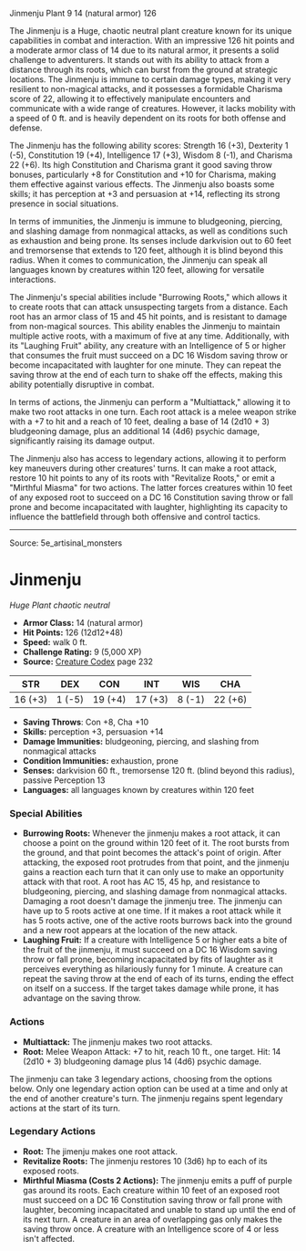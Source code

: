 <MonsterName/>Jinmenju</MonsterName>
<CreatureType/>Plant</CreatureType>
<CR/>9</CR>
<AC/>14 (natural armor)</AC>
<HP/>126</HP>
<summary>The Jinmenju is a Huge, chaotic neutral plant creature known for its unique capabilities in combat and interaction. With an impressive 126 hit points and a moderate armor class of 14 due to its natural armor, it presents a solid challenge to adventurers. It stands out with its ability to attack from a distance through its roots, which can burst from the ground at strategic locations. The Jinmenju is immune to certain damage types, making it very resilient to non-magical attacks, and it possesses a formidable Charisma score of 22, allowing it to effectively manipulate encounters and communicate with a wide range of creatures. However, it lacks mobility with a speed of 0 ft. and is heavily dependent on its roots for both offense and defense.</summary>

<detail>

The Jinmenju has the following ability scores: Strength 16 (+3), Dexterity 1 (-5), Constitution 19 (+4), Intelligence 17 (+3), Wisdom 8 (-1), and Charisma 22 (+6). Its high Constitution and Charisma grant it good saving throw bonuses, particularly +8 for Constitution and +10 for Charisma, making them effective against various effects. The Jinmenju also boasts some skills; it has perception at +3 and persuasion at +14, reflecting its strong presence in social situations.

In terms of immunities, the Jinmenju is immune to bludgeoning, piercing, and slashing damage from nonmagical attacks, as well as conditions such as exhaustion and being prone. Its senses include darkvision out to 60 feet and tremorsense that extends to 120 feet, although it is blind beyond this radius. When it comes to communication, the Jinmenju can speak all languages known by creatures within 120 feet, allowing for versatile interactions.

The Jinmenju's special abilities include "Burrowing Roots," which allows it to create roots that can attack unsuspecting targets from a distance. Each root has an armor class of 15 and 45 hit points, and is resistant to damage from non-magical sources. This ability enables the Jinmenju to maintain multiple active roots, with a maximum of five at any time. Additionally, with its "Laughing Fruit" ability, any creature with an Intelligence of 5 or higher that consumes the fruit must succeed on a DC 16 Wisdom saving throw or become incapacitated with laughter for one minute. They can repeat the saving throw at the end of each turn to shake off the effects, making this ability potentially disruptive in combat.

In terms of actions, the Jinmenju can perform a "Multiattack," allowing it to make two root attacks in one turn. Each root attack is a melee weapon strike with a +7 to hit and a reach of 10 feet, dealing a base of 14 (2d10 + 3) bludgeoning damage, plus an additional 14 (4d6) psychic damage, significantly raising its damage output.

The Jinmenju also has access to legendary actions, allowing it to perform key maneuvers during other creatures' turns. It can make a root attack, restore 10 hit points to any of its roots with "Revitalize Roots," or emit a "Mirthful Miasma" for two actions. The latter forces creatures within 10 feet of any exposed root to succeed on a DC 16 Constitution saving throw or fall prone and become incapacitated with laughter, highlighting its capacity to influence the battlefield through both offensive and control tactics.</detail>



---

Source: 5e_artisinal_monsters

# Jinmenju

*Huge* *Plant* *chaotic neutral*

- **Armor Class:** 14 (natural armor)
- **Hit Points:** 126 (12d12+48)
- **Speed:** walk 0 ft.
- **Challenge Rating:** 9 (5,000 XP)
- **Source:** [Creature Codex](https://koboldpress.com/kpstore/product/creature-codex-for-5th-edition-dnd) page 232

| STR | DEX | CON | INT | WIS | CHA |
| --- | --- | --- | --- | --- | --- |
| 16 (+3) | 1 (-5) | 19 (+4) | 17 (+3) | 8 (-1) | 22 (+6) |

- **Saving Throws**: Con +8, Cha +10
- **Skills:** perception +3, persuasion +14
- **Damage Immunities:** bludgeoning, piercing, and slashing from nonmagical attacks
- **Condition Immunities:** exhaustion, prone
- **Senses:** darkvision 60 ft., tremorsense 120 ft. (blind beyond this radius), passive Perception 13
- **Languages:** all languages known by creatures within 120 feet

### Special Abilities

- **Burrowing Roots:** Whenever the jinmenju makes a root attack, it can choose a point on the ground within 120 feet of it. The root bursts from the ground, and that point becomes the attack's point of origin. After attacking, the exposed root protrudes from that point, and the jinmenju gains a reaction each turn that it can only use to make an opportunity attack with that root. A root has AC 15, 45 hp, and resistance to bludgeoning, piercing, and slashing damage from nonmagical attacks. Damaging a root doesn't damage the jinmenju tree. The jinmenju can have up to 5 roots active at one time. If it makes a root attack while it has 5 roots active, one of the active roots burrows back into the ground and a new root appears at the location of the new attack.
- **Laughing Fruit:** If a creature with Intelligence 5 or higher eats a bite of the fruit of the jinmenju, it must succeed on a DC 16 Wisdom saving throw or fall prone, becoming incapacitated by fits of laughter as it perceives everything as hilariously funny for 1 minute. A creature can repeat the saving throw at the end of each of its turns, ending the effect on itself on a success. If the target takes damage while prone, it has advantage on the saving throw.

### Actions

- **Multiattack:** The jinmenju makes two root attacks.
- **Root:** Melee Weapon Attack: +7 to hit, reach 10 ft., one target. Hit: 14 (2d10 + 3) bludgeoning damage plus 14 (4d6) psychic damage.

The jinmenju can take 3 legendary actions, choosing from the options below. Only one legendary action option can be used at a time and only at the end of another creature's turn. The jinmenju regains spent legendary actions at the start of its turn.

### Legendary Actions

- **Root:** The jimenju makes one root attack.
- **Revitalize Roots:** The jinmenju restores 10 (3d6) hp to each of its exposed roots.
- **Mirthful Miasma (Costs 2 Actions):** The jinmenju emits a puff of purple gas around its roots. Each creature within 10 feet of an exposed root must succeed on a DC 16 Constitution saving throw or fall prone with laughter, becoming incapacitated and unable to stand up until the end of its next turn. A creature in an area of overlapping gas only makes the saving throw once. A creature with an Intelligence score of 4 or less isn't affected.


